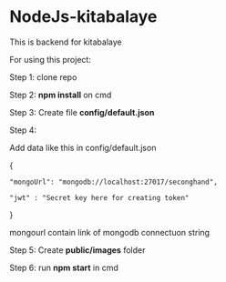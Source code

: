 # NodeJs-kitabalaye
This is backend for kitabalaye


For using this project:

Step 1: 
clone repo

Step 2:
**npm install** on cmd

Step 3:
Create file **config/default.json**

Step 4:

Add  data like this in config/default.json

{
    
    "mongoUrl": "mongodb://localhost:27017/seconghand", 
    
    "jwt" : "Secret key here for creating token"
    
}


mongourl contain link of mongodb connectuon string



Step 5:
Create **public/images** folder


Step 6:
run **npm start** in cmd
